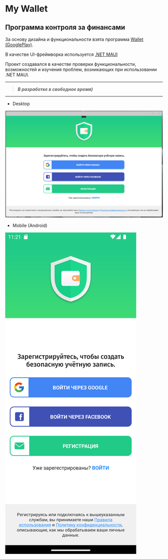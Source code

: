 # My Wallet

## Программа контроля за финансами

За основу дизайна и функциональности взята программа [Wallet (GooglePlay)](https://play.google.com/store/apps/details?id=com.droid4you.application.wallet).

В качестве UI-фреймворка используется [.NET MAUI](https://learn.microsoft.com/ru-ru/dotnet/maui/what-is-maui?view=net-maui-7.0)

Проект создавался в качестве проверки функциональности, возможностей и изучения проблем, возникающих при использовании .NET MAUI.

---

> ***В разработке в свободное время)***

---

- Desktop 

![desktop](./img/desktop_entry-page.png)

- Mobile (Android)

![mobile](./img/mobile_entry-page.png)